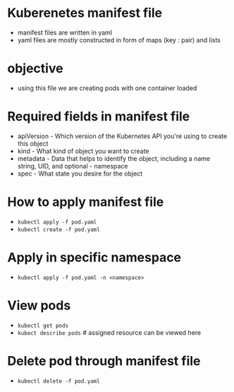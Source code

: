 # Kuberenetes manifest file
- manifest files are written in yaml
- yaml files are mostly constructed in form of maps (key : pair) and lists

# objective 
- using this file we are creating pods with one container loaded

# Required fields in manifest file
- apiVersion - Which version of the Kubernetes API you're using to create this object
- kind - What kind of object you want to create
- metadata - Data that helps to identify the object, including a name string, UID, and optional - namespace
- spec - What state you desire for the object

# How to apply manifest file
- `kubectl apply -f pod.yaml`
- `kubectl create -f pod.yaml`

# Apply in specific namespace
- `kubectl apply -f pod.yaml -n <namespace>`

# View pods
- `kubectl get pods`
- `kubect describe pods` # assigned resource can be viewed here

# Delete pod through manifest file
- `kubectl delete -f pod.yaml`